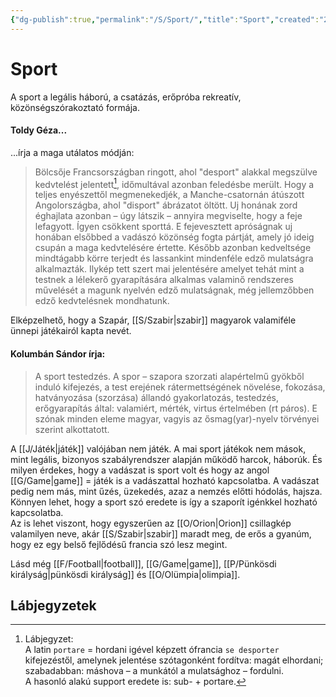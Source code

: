 ```yaml
---
{"dg-publish":true,"permalink":"/S/Sport/","title":"Sport","created":"2024-11-05T14:14","updated":"2024-11-05T14:14"}
---
```



# Sport

A sport a legális háború, a csatázás, erőpróba rekreatív, közönségszórakoztató formája.  

#### Toldy Géza...

...írja a maga utálatos módján:  
> Bölcsője Francsországban ringott, ahol "desport" alakkal megszülve kedvtelést jelentett[^1], időmultával azonban feledésbe merült. Hogy a teljes enyészettől megmenekedjék, a Manche-csatornán átúszott Angolországba, ahol "disport" ábrázatot öltött. Uj honának zord éghajlata azonban – úgy látszik – annyira megviselte, hogy a feje lefagyott. Ígyen csökkent sporttá. E fejevesztett apróságnak uj honában elsőbbed a vadászó közönség fogta pártját, amely jó ideig csupán a maga kedvtelésére értette. Később azonban kedveltsége mindtágabb körre terjedt és lassankint mindenféle edző mulatságra alkalmazták. Ilykép tett szert mai jelentésére amelyet tehát mint a testnek a lélekerő gyarapítására alkalmas valaminő rendszeres művelését a magunk nyelvén edző mulatságnak, még jellemzőbben edző kedvtelésnek mondhatunk.  

Elképzelhető, hogy a Szapár, [[S/Szabir\|szabir]] magyarok valamiféle ünnepi játékairól kapta nevét.  

#### Kolumbán Sándor írja:

> A sport testedzés. A spor – szapora szorzati alapértelmű gyökből induló kifejezés, a test erejének rátermettségének növelése, fokozása, hatványozása (szorzása) állandó gyakorlatozás, testedzés, erőgyarapítás által: valamiért, mérték, virtus értelmében (rt páros). E szónak minden eleme magyar, vagyis az ősmag(yar)-nyelv törvényei szerint alkottatott.  

A [[J/Játék\|játék]] valójában nem játék. A mai sport játékok nem mások, mint legális, bizonyos szabályrendszer alapján működő harcok, háborúk. És milyen érdekes, hogy a vadászat is sport volt és hogy az angol [[G/Game\|game]] = játék is a vadászattal hozható kapcsolatba. A vadászat pedig nem más, mint űzés, üzekedés, azaz a nemzés előtti hódolás, hajsza. Könnyen lehet, hogy a sport szó eredete is így a szaporít igénkkel hozható kapcsolatba.  
Az is lehet viszont, hogy egyszerűen az [[O/Orion\|Orion]] csillagkép valamilyen neve, akár [[S/Szabir\|szabir]] maradt meg, de erős a gyanúm, hogy ez egy belső fejlődésű francia szó lesz megint.  



Lásd még [[F/Football\|football]], [[G/Game\|game]], [[P/Pünkösdi királyság\|pünkösdi királyság]] és [[O/Olümpia\|olimpia]].  

## Lábjegyzetek

[^1]: Lábjegyzet:  
A latin `portare` = hordani igével képzett ófrancia `se desporter` kifejezéstől, amelynek jelentése szótagonként fordítva: magát elhordani; szabadabban: máshova – a munkától a mulatsághoz – fordulni.  
A hasonló alakú support eredete is: sub- + portare.  